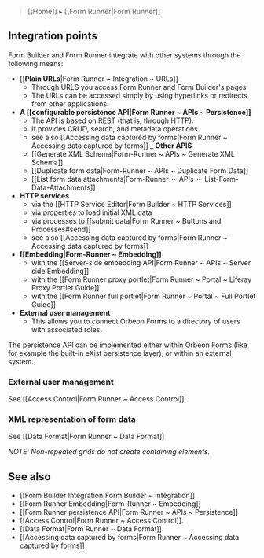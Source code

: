 > [[Home]] ▸ [[Form Runner|Form Runner]]

## Integration points

Form Builder and Form Runner integrate with other systems through the following means:

- [[__Plain URLs__|Form Runner ~ Integration ~ URLs]]
    - Through URLS you access Form Runner and Form Builder's pages
    - The URLs can be accessed simply by using hyperlinks or redirects from other applications.
- __A [[configurable persistence API|Form Runner ~ APIs ~ Persistence]]__
    - The API is based on REST (that is, through HTTP).
    - It provides CRUD, search, and metadata operations.
    - see also [[Accessing data captured by forms|Form Runner ~ Accessing data captured by forms]]
_ __Other APIS__
    - [[Generate XML Schema|Form-Runner ~ APIs ~ Generate XML Schema]]
    - [[Duplicate form data|Form-Runner ~ APIs ~ Duplicate Form Data]]
    - [[List form data attachments|Form-Runner-~-APIs-~-List-Form-Data-Attachments]]
- __HTTP services__
    - via the [[HTTP Service Editor|Form Builder ~ HTTP Services]]
    - via properties to load initial XML data
    - via processes to [[submit data|Form Runner ~ Buttons and Processes#send]]
    - see also [[Accessing data captured by forms|Form Runner ~ Accessing data captured by forms]]
- __[[Embedding|Form-Runner ~ Embedding]]__
    - with the [[Server-side embedding API|Form Runner ~ APIs ~ Server side Embedding]]
    - with the [[Form Runner proxy portlet|Form Runner ~ Portal ~ Liferay Proxy Portlet Guide]]
    - with the [[Form Runner full portlet|Form Runner ~ Portal ~ Full Portlet Guide]]
- __External user management__
    - This allows you to connect Orbeon Forms to a directory of users with associated roles.

The persistence API can be implemented either within Orbeon Forms (like for example the built-in eXist persistence layer), or within an external system.

### External user management

See [[Access Control|Form Runner ~ Access Control]].

### XML representation of form data

See [[Data Format|Form Runner ~ Data Format]]

_NOTE: Non-repeated grids do not create containing elements._

## See also

- [[Form Builder Integration|Form Builder ~ Integration]]
- [[Form Runner Embedding|Form-Runner ~ Embedding]]
- [[Form Runner persistence API|Form Runner ~ APIs ~ Persistence]]
- [[Access Control|Form Runner ~ Access Control]].
- [[Data Format|Form Runner ~ Data Format]]
- [[Accessing data captured by forms|Form Runner ~ Accessing data captured by forms]]

